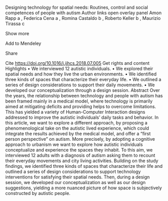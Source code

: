 Designing technology for spatial needs: Routines, control and social competences of people with autism
Author links open overlay panel
Amon Rapp a
, 
Federica Cena a
, 
Romina Castaldo b
, 
Roberto Keller b
, 
Maurizio Tirassa c

Show more

Add to Mendeley

Share

Cite
https://doi.org/10.1016/j.ijhcs.2018.07.005
Get rights and content
Highlights
•
We interviewed 12 autistic individuals.
•
We explored their spatial needs and how they live the urban environments.
•
We identified three kinds of spaces that characterize their everyday life.
•
We outlined a series of design considerations to support their daily movements.
•
We developed our conceptualization through a design session.
Abstract
Over the years, the relationship between technology and people with autism has been framed mainly in a medical model, where technology is primarily aimed at mitigating deficits and providing helps to overcome limitations. This has yielded a variety of Human-Computer Interaction designs addressed to improve the autistic individuals’ daily tasks and behavior. In this article, we want to explore a different approach, by proposing a phenomenological take on the autistic lived experience, which could integrate the results achieved by the medical model, and offer a “first person perspective” on autism. More precisely, by adopting a cognitive approach to urbanism we want to explore how autistic individuals conceptualize and experience the spaces they inhabit. To this aim, we interviewed 12 adults with a diagnosis of autism asking them to recount their everyday movements and city living activities. Building on the study findings, we identified three kinds of spaces that characterize their life and outlined a series of design considerations to support technology interventions for satisfying their spatial needs. Then, during a design session, we developed our conceptualization as well as our design suggestions, yielding a more nuanced picture of how space is subjectively constructed by autistic people.
